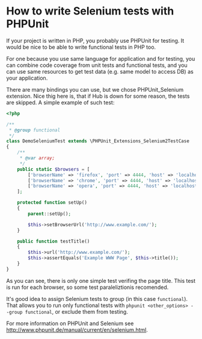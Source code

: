 How to write Selenium tests with PHPUnit
========================================

If your project is written in PHP, you probably use PHPUnit for testing.
It would be nice to be able to write functional tests in PHP too.

For one because you use same language for application and for testing,
you can combine code coverage from unit tests and functional tests,
and you can use same resources to get test data (e.g. same model to access DB)
as your application.

There are many bindings you can use, but we chose PHPUnit_Selenium extension.
Nice thig here is, that if Hub is down for some reason, the tests are skipped.
A simple example of such test:

``` php
<?php

/**
 * @group functional
 */
class DemoSeleniumTest extends \PHPUnit_Extensions_Selenium2TestCase
{
    /**
     * @var array;
     */
    public static $browsers = [
        ['browserName' => 'firefox', 'port' => 4444, 'host' => 'localhost'],
        ['browserName' => 'chrome', 'port' => 4444, 'host' => 'localhost'],
        ['browserName' => 'opera', 'port' => 4444, 'host' => 'localhost'],
    ];

    protected function setUp()
    {
        parent::setUp();

        $this->setBrowserUrl('http://www.example.com/');
    }

    public function testTitle()
    {
        $this->url('http://www.example.com/');
        $this->assertEquals('Example WWW Page', $this->title());
    }
}

```

As you can see, there is only one simple test verifing the page title.
This test is run for each browser, so some test paraleliztionis recomended.

It's good idea to assign Selenium tests to group (in this case `functional`).
That allows you to run only functional tests with `phpunit <other_options> --group functional`,
or exclude them from testing.

For more information on PHPUnit and Selenium see http://www.phpunit.de/manual/current/en/selenium.html.
